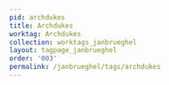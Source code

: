 ```yaml
---
pid: archdukes
title: Archdukes
worktag: Archdukes
collection: worktags_janbrueghel
layout: tagpage_janbrueghel
order: '003'
permalink: /janbrueghel/tags/archdukes
---
```

